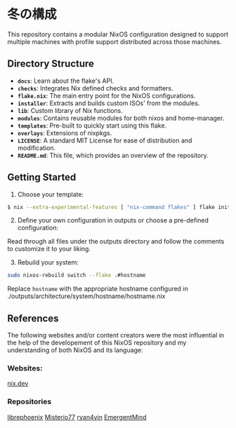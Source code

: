 # 冬の構成

This repository contains a modular NixOS configuration designed to support multiple machines with profile support distributed across those machines.

## Directory Structure

- **`docs`**: Learn about the flake's API.
- **`checks`**: Integrates Nix defined checks and formatters.
- **`flake.nix`**: The main entry point for the NixOS configurations.
- **`installer`**: Extracts and builds custom ISOs' from the modules.
- **`lib`**: Custom library of Nix functions.
- **`modules`**: Contains reusable modules for both nixos and home-manager.
- **`templates`**: Pre-built to quickly start using this flake.
- **`overlays`**: Extensions of nixpkgs.
- **`LICENSE`**: A standard MIT License for ease of distribution and modification.
- **`README.md`**: This file, which provides an overview of the repository.

## Getting Started

1. Choose your template:

```bash
$ nix --extra-experimental-features [ "nix-command flakes" ] flake init -t github:TahlonBrahic/fuyu-no-kosei 
```

2. Define your own configuration in outputs or choose a pre-defined configuration:

Read through all files under the outputs directory and 
follow the comments to customize it to your liking.

3. Rebuild your system:

```bash
sudo nixos-rebuild switch --flake .#hostname
```

Replace `hostname` with the appropriate hostname configured in ./outputs/architecture/system/hostname/hostname.nix

## References

The following websites and/or content creators were the most influential in the help of the developement of this NixOS repository and my understanding of both NixOS and its language:

### Websites:

[nix.dev](https://nix.dev/tutorials/nix-language)

### Repositories

[librephoenix](https://github.com/librephoenix/nixos-config)
[Misterio77](https://github.com/Misterio77/nix-config)
[ryan4yin](https://github.com/ryan4yin/nix-config)
[EmergentMind](https://github.com/EmergentMind/nix-config)
